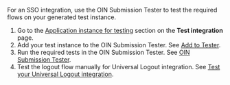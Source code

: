For an SSO integration, use the OIN Submission Tester to test the required flows on your generated test instance.

1. Go to the [Application instance for testing](/docs/guides/submit-oin-app/openidconnect/main/#application-instances-for-testing) section on the **Test integration** page.
1. Add your test instance to the OIN Submission Tester. See [Add to Tester](/docs/guides/submit-oin-app/openidconnect/main/#add-to-tester).
1. Run the required tests in the OIN Submission Tester. See [OIN Submission Tester](/docs/guides/submit-oin-app/openidconnect/main/#oin-submission-tester).
1. Test the logout flow manually for Universal Logout integration. See [Test your Universal Logout integration](docs/guides/submit-oin-app/openidconnect/main/#test-your-universal-logout-integration).